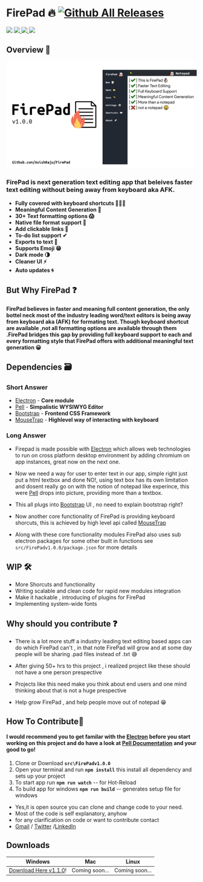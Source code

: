 # FirePad 🔥 [![Github All Releases](https://img.shields.io/github/downloads/AsishRaju/FirePad/total?style=for-the-badge)]()


<img src="https://img.shields.io/badge/Made%20with-Electron-blue?style=for-the-badge"> <a href="https://asishraju.me/FirePad/"><img src="https://img.shields.io/badge/Visit-Website-green?style=for-the-badge"> </a> <a href="https://github.com/AsishRaju/FirePad/releases/download/v1.1.0/FirePad-Setup-1.1.0.exe"><img src="https://img.shields.io/badge/Download Form-Github-lightgrey?style=for-the-badge"> </a> <a href="https://sourceforge.net/projects/firepad/files/latest/download"><img src="https://img.shields.io/badge/Download Form-SourceForge-orange?style=for-the-badge"> </a>
## Overview 👀
![](images/thumbnail.png)
### FirePad is next generation text editing app that beleives faster text editing without being away from keyboard aka AFK.

- **Fully covered with keyboard shortcuts 👨🏻‍💻**
- **Meaningful Content Generation 📝**
- **30+ Text formatting options 😱**
- **Native file format support 📂**
- **Add clickable links 🔗**
- **To-do list support ✔**
- **Exports to text 📄**
- **Supports Emoji 😁**
- **Dark mode 🌗**
- **Cleaner UI ⚡**
- **Auto updates 🌀**

## But Why FirePad ❓

#### FirePad believes in faster and meaning full content generation, the only bottel neck most of the industry leading word/text editors is being away from keyboard aka (AFK) for formating text. Though keyboard shortcut are available ,not all formatting options are available through them .FirePad bridges this gap by providing full keyboard support to each and every formatting style that FirePad offers with additional meaningful text generation 😀

## Dependencies 🗃

### Short Answer
- [Electron] - **Core module**
- [Pell] - **Simpalistic WYSIWYG Editor**
- [Bootstrap] - **Frontend CSS Framework**
- [MouseTrap] - **Highlevel way of interacting with keyboard**

### Long Answer

- Firepad is made possible with [Electron] which allows web technologies to run on cross platform desktop environment by adding chromium on app instances, great now on the next one.

- Now we need a way for user to enter text in our app, simple right just put a html textbox and done NO!, using text box has its own limitation and dosent really go on with the notion of notepad like experince, this were [Pell] drops into picture, providing more than a textbox.

- This all plugs into [Bootstrap] UI , no need to explain bootstrap right?

- Now another core functionality of FirePad is providing keyboard shorcuts, this is achieved by high level api called [MouseTrap]

- Along with these core functionality modules FirePad also uses sub electron packages for some other built in functions
see `src/FirePadv1.0.0/package.json` for more details

## WIP 🛠
- More Shorcuts and functionality
- Writing scalable and clean code for rapid new modules integration
- Make it hackable , introducing of plugins for FirePad
- Implementing system-wide fonts



## Why should you contribute ❓
- There is a lot more stuff a industry leading text editing based apps can do which FirePad can't , in that note FirePad will grow and at some day people will be sharing .pad files instead of .txt 😅

- After giving 50+ hrs to this project , i realized project  like these should not have a one person prespective

- Projects like this need make you think about end users and one mind thinking about that is not a huge prespective

- Help grow FirePad , and help people move out of notepad 😁

## How To Contribute🤝 
#### I would recommend you to get familar with the [Electron] before you start working on this project and do have a look at [Pell Documentation] and your good to go!


1. Clone or Download **`src\FirePadv1.0.0`**
2. Open your terminal and run **`npm install`** this install all dependency and sets up your project
3. To start app run **`npm run watch`** -- for Hot-Reload
4. To build app for windows **`npm run build`** -- generates setup file for windows

- Yes,it is open source you can clone and change code to your need.
- Most of the code is self explanatory, anyhow
- for any clarification on code or want to contribute contact 
- [Gmail] / [Twitter] /[LinkedIn]

#### 

## Downloads
| Windows | Mac | Linux |
|----------------------|----------------|----------------|
| [Download Here v1.1.0]! | Coming soon... | Coming soon... |


[Electron]:<https://www.electronjs.org/> 
[Bootstrap]:<https://getbootstrap.com/>
[MouseTrap]:<https://craig.is/killing/mice>
[Pell]:<https://github.com/jaredreich/pell>
[Pell Documentation]:<https://github.com/jaredreich/pell#html>
[Download Here v1.1.0]:<https://sourceforge.net/projects/firepad/files/latest/download>
[Gmail]: <mailto:vashish888@gmail.com>
[LinkedIn]: <https://www.linkedin.com/in/asish-raju-7a0b90192>
[Twitter]: <https://twitter.com/vashish888>
